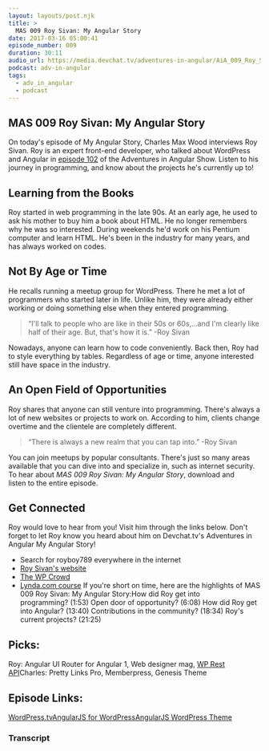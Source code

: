 ```yaml
---
layout: layouts/post.njk
title: >
  MAS 009 Roy Sivan: My Angular Story
date: 2017-03-16 05:00:41
episode_number: 009
duration: 30:11
audio_url: https://media.devchat.tv/adventures-in-angular/AiA_009_Roy_Sivan.mp3
podcast: adv-in-angular
tags:
  - adv_in_angular
  - podcast
---
```


## MAS 009 Roy Sivan: My Angular Story

On today's episode of My Angular Story, Charles Max Wood interviews&nbsp;Roy Sivan. Roy is an expert front-end developer, who talked about WordPress and Angular&nbsp;in [episode 102](https://devchat.tv/adv-in-angular/102-aia-angular-and-wordpress-with-ryan-sullivan-and-roy-sivan) of the Adventures in Angular Show. Listen to his journey in programming, and know about the projects he's currently up to!

## Learning from the Books

Roy started in web programming in the late 90s. At an early age, he used to ask his mother to buy him a book about HTML. He no longer remembers why he was so interested. During weekends he'd work on his Pentium computer and learn HTML. He's been in the industry for many years, and has always worked on codes.

## Not By Age or Time

He recalls running a meetup group for WordPress.&nbsp;There he met a lot of programmers who started later in life.&nbsp;Unlike him, they were already either working or doing something else when they entered programming.

> “I'll talk to people who are like in their 50s or 60s,...and&nbsp;I'm clearly like half of their age. But, that's how it is.” -Roy Sivan

Nowadays, anyone can learn how to code conveniently. Back then, Roy had to style everything by tables. Regardless of age or time,&nbsp;anyone interested still have space in the industry.

## An Open Field of Opportunities

Roy shares that anyone can still venture into programming. There's always a lot of new websites or projects to work on. According to him, clients change overtime and the clientele are completely different.

> “There is always a new realm that you can tap into.” -Roy Sivan

You can join meetups by popular consultants. There's just so many areas available that you can dive into and specialize in, such as internet security. To hear about _MAS 009 Roy Sivan: My Angular Story_, download and listen&nbsp;to the entire episode.

## Get Connected

Roy would love to hear from you! Visit him through&nbsp;the links below. Don't forget to let Roy&nbsp;know you heard about him on Devchat.tv's Adventures in Angular My Angular Story!

- Search for&nbsp;royboy789 everywhere in the internet
- [Roy Sivan's website](https://roysivan.com/)
- [The WP Crowd](https://www.thewpcrowd.com/)
- [Lynda.com course](https://www.lynda.com/Roy-Sivan/5111285-1.html)
  If you're short on time, here are the highlights of MAS 009&nbsp;Roy Sivan: My Angular Story:How did Roy get into programming?&nbsp;(1:53) Open door of opportunity? (6:08) How did Roy get into Angular? (13:40) Contributions in the community? (18:34) Roy's current projects? (21:25)

## Picks:

Roy:&nbsp;Angular UI Router for Angular 1,&nbsp;Web designer mag, [WP Rest API](http://v2.wp-api.org/)Charles:&nbsp;Pretty Links Pro,&nbsp;Memberpress,&nbsp;Genesis Theme&nbsp;

## Episode Links:

[WordPress.tv](http://wordpress.tv/)[AngularJS for WordPress](https://github.com/royboy789/angularjs-for-wordpress)[AngularJS WordPress Theme](https://github.com/royboy789/Angular-Wordpress-Theme)

### Transcript
